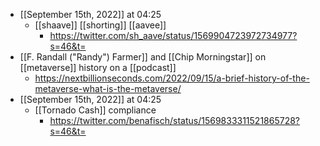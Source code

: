 - [[September 15th, 2022]] at 04:25
    - [[shaave]] [[shorting]] [[aavee]]
        - https://twitter.com/sh_aave/status/1569904723972734977?s=46&t=
- [[F. Randall ("Randy") Farmer]] and [[Chip Morningstar]] on [[metaverse]] history on a [[podcast]]
    - https://nextbillionseconds.com/2022/09/15/a-brief-history-of-the-metaverse-what-is-the-metaverse/
- [[September 15th, 2022]] at 04:25
    - [[Tornado Cash]] compliance
        - https://twitter.com/benafisch/status/1569833311521865728?s=46&t=
